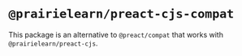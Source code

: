 # `@prairielearn/preact-cjs-compat`

This package is an alternative to `@preact/compat` that works with `@prairielearn/preact-cjs`.
